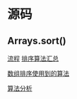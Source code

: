# 源码
## Arrays.sort()
[流程](../java/pic/arrayssort.png)
[排序算法汇总](../java/pic/排序算法汇总.png)


[数组排序使用到的算法](https://www.imooc.com/article/45462)

[算法分析](https://mp.weixin.qq.com/s/t0dsJeN397wO41pwBWPeTg)

